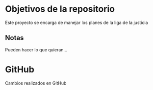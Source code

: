 # Objetivos de la repositorio

Este proyecto se encarga de manejar los planes de la liga de la justicia


## Notas
Pueden hacer lo que quieran...

# GitHub
Cambios realizados en GitHub
